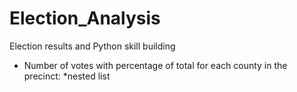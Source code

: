# Election_Analysis
Election results and Python skill building
* Number of votes with percentage of total for each county in the precinct:
    *nested list

